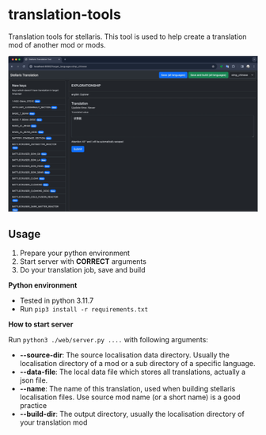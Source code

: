 # translation-tools

Translation tools for stellaris. This tool is used to help create a translation mod of another mod or mods.

![Screenshot](https://github.com/simon-stellaris-mod/translation-tools/blob/main/doc/screenshot.jpg?raw=true)

## Usage

1. Prepare your python environment
2. Start server with **CORRECT** arguments
3. Do your translation job, save and build

**Python environment**

- Tested in python 3.11.7
- Run `pip3 install -r requirements.txt`

**How to start server**

Run `python3 ./web/server.py ....` with following arguments:

- **--source-dir**: The source localisation data directory. Usually the localisation directory of a mod or a sub directory of a specific language.
- **--data-file**: The local data file which stores all translations, actually a json file.
- **--name**: The name of this translation, used when building stellaris localisation files. Use source mod name (or a short name) is a good practice
- **--build-dir**: The output directory, usually the localisation directory of your translation mod
